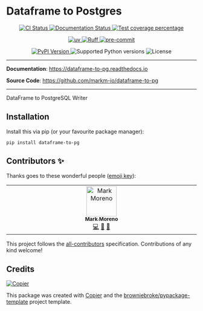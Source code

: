 # Dataframe to Postgres

<p align="center">
  <a href="https://github.com/markm-io/dataframe-to-pg/actions/workflows/ci.yml?query=branch%3Amain">
    <img src="https://img.shields.io/github/actions/workflow/status/markm-io/dataframe-to-pg/ci.yml?branch=main&label=CI&logo=github&style=flat-square" alt="CI Status" >
  </a>
  <a href="https://dataframe-to-pg.readthedocs.io">
    <img src="https://img.shields.io/readthedocs/dataframe-to-pg.svg?logo=read-the-docs&logoColor=fff&style=flat-square" alt="Documentation Status">
  </a>
  <a href="https://codecov.io/gh/markm-io/dataframe-to-pg">
    <img src="https://img.shields.io/codecov/c/github/markm-io/dataframe-to-pg.svg?logo=codecov&logoColor=fff&style=flat-square" alt="Test coverage percentage">
  </a>
</p>
<p align="center">
  <a href="https://github.com/astral-sh/uv">
    <img src="https://img.shields.io/endpoint?url=https://raw.githubusercontent.com/astral-sh/uv/main/assets/badge/v0.json" alt="uv">
  </a>
  <a href="https://github.com/astral-sh/ruff">
    <img src="https://img.shields.io/endpoint?url=https://raw.githubusercontent.com/astral-sh/ruff/main/assets/badge/v2.json" alt="Ruff">
  </a>
  <a href="https://github.com/pre-commit/pre-commit">
    <img src="https://img.shields.io/badge/pre--commit-enabled-brightgreen?logo=pre-commit&logoColor=white&style=flat-square" alt="pre-commit">
  </a>
</p>
<p align="center">
  <a href="https://pypi.org/project/dataframe-to-pg/">
    <img src="https://img.shields.io/pypi/v/dataframe-to-pg.svg?logo=python&logoColor=fff&style=flat-square" alt="PyPI Version">
  </a>
  <img src="https://img.shields.io/pypi/pyversions/dataframe-to-pg.svg?style=flat-square&logo=python&amp;logoColor=fff" alt="Supported Python versions">
  <img src="https://img.shields.io/pypi/l/dataframe-to-pg.svg?style=flat-square" alt="License">
</p>

---

**Documentation**: <a href="https://dataframe-to-pg.readthedocs.io" target="_blank">https://dataframe-to-pg.readthedocs.io </a>

**Source Code**: <a href="https://github.com/markm-io/dataframe-to-pg" target="_blank">https://github.com/markm-io/dataframe-to-pg </a>

---

DataFrame to PostgreSQL Writer

## Installation

Install this via pip (or your favourite package manager):

`pip install dataframe-to-pg`

## Contributors ✨

Thanks goes to these wonderful people ([emoji key](https://allcontributors.org/docs/en/emoji-key)):

<!-- prettier-ignore-start -->
<!-- ALL-CONTRIBUTORS-LIST:START - Do not remove or modify this section -->
<!-- prettier-ignore-start -->
<!-- markdownlint-disable -->
<table>
  <tbody>
    <tr>
      <td align="center" valign="top" width="14.28%"><a href="https://github.com/markm-io"><img src="https://avatars.githubusercontent.com/u/45011486?v=4?s=80" width="80px;" alt="Mark Moreno"/><br /><sub><b>Mark Moreno</b></sub></a><br /><a href="https://github.com/markm-io/dataframe-to-pg/commits?author=markm-io" title="Code">💻</a> <a href="#ideas-markm-io" title="Ideas, Planning, & Feedback">🤔</a> <a href="https://github.com/markm-io/dataframe-to-pg/commits?author=markm-io" title="Documentation">📖</a></td>
    </tr>
  </tbody>
</table>

<!-- markdownlint-restore -->
<!-- prettier-ignore-end -->

<!-- ALL-CONTRIBUTORS-LIST:END -->
<!-- prettier-ignore-end -->

This project follows the [all-contributors](https://github.com/all-contributors/all-contributors) specification. Contributions of any kind welcome!

## Credits

[![Copier](https://img.shields.io/endpoint?url=https://raw.githubusercontent.com/copier-org/copier/master/img/badge/badge-grayscale-inverted-border-orange.json)](https://github.com/copier-org/copier)

This package was created with
[Copier](https://copier.readthedocs.io/) and the
[browniebroke/pypackage-template](https://github.com/browniebroke/pypackage-template)
project template.
